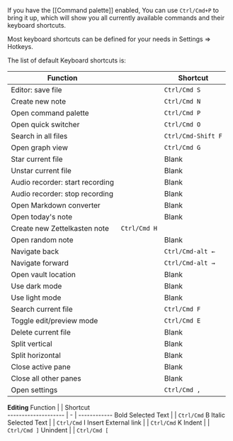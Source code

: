 If you have the [[Command palette]] enabled, You can use `Ctrl/Cmd+P` to bring it up, which will show you all currently available commands and their keyboard shortcuts.

Most keyboard shortcuts can be defined for your needs in Settings => Hotkeys. 

The list of default Keyboard shortcuts is:

Function                        |   | Shortcut          
------------------------------- | - | ------------------
Editor: save file               |   | `Ctrl/Cmd S`      
Create new note                 |   | `Ctrl/Cmd N`      
Open command palette            |   | `Ctrl/Cmd P`      
Open quick switcher             |   | `Ctrl/Cmd O`      
Search in all files             |   | `Ctrl/Cmd-Shift F`
Open graph view                 |   | `Ctrl/Cmd G`      
Star current file               |   | Blank             
Unstar current file             |   | Blank             
Audio recorder: start recording |   | Blank             
Audio recorder: stop recording  |   | Blank             
Open Markdown converter         |   | Blank             
Open today's note               |   | Blank             
Create new Zettelkasten note    |     `Ctrl/Cmd H`
Open random note                |   | Blank             
Navigate back                   |   | `Ctrl/Cmd-alt ←`  
Navigate forward                |   | `Ctrl/Cmd-alt →`  
Open vault location             |   | Blank             
Use dark mode                   |   | Blank             
Use light mode                  |   | Blank             
Search current file             |   | `Ctrl/Cmd F`      
Toggle edit/preview mode        |   | `Ctrl/Cmd E`      
Delete current file             |   | Blank             
Split vertical                  |   | Blank             
Split horizontal                |   | Blank             
Close active pane               |   | Blank             
Close all other panes           |   | Blank             
Open settings                   |   | `Ctrl/Cmd ,`      

**Editing**
Function             |   | Shortcut    
-------------------- | - | ------------
Bold Selected Text   |   | `Ctrl/Cmd` B
Italic Selected Text |   | `Ctrl/Cmd` I
Insert External link |   | `Ctrl/Cmd` K
Indent               |   | `Ctrl/Cmd ]`
Unindent             |   | `Ctrl/Cmd [`
